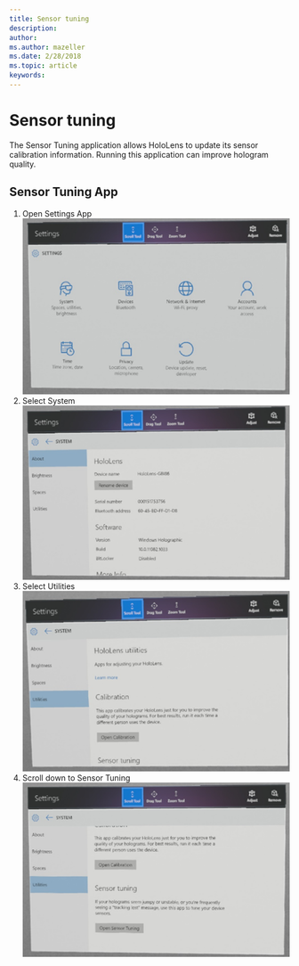 ```yaml
---
title: Sensor tuning
description: 
author: 
ms.author: mazeller
ms.date: 2/28/2018
ms.topic: article
keywords: 
---
```




# Sensor tuning

The Sensor Tuning application allows HoloLens to update its sensor calibration information. Running this application can improve hologram quality.

## Sensor Tuning App
1. Open Settings App \
![Setting app in HoloLens](images/settingssensortuning-500px.png)
2. Select System \
![System page in Settings app](images/systemsensortuning-500px.png)
3. Select Utilities \
![Utilities page in Settings app](images/utilitiessensortuning-500px.png)
4. Scroll down to Sensor Tuning \
![Sensor tuning on Utilities page](images/sensortuningsettingsapp-500px.png)